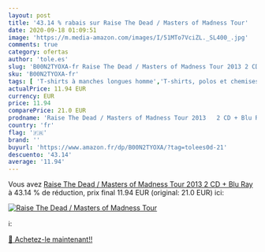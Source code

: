 ```yaml
---
layout: post
title: '43.14 % rabais sur Raise The Dead / Masters of Madness Tour'
date: 2020-09-18 01:09:51
image: 'https://m.media-amazon.com/images/I/51MTo7VciZL._SL400_.jpg'
comments: true
category: ofertas
author: 'tole.es'
slug: 'B00N2TYOXA-fr Raise The Dead / Masters of Madness Tour 2013 2 CD + Blu Ray'
sku: 'B00N2TYOXA-fr'
tags: [ 'T-shirts à manches longues homme','T-shirts, polos et chemises homme','Vêtements','Vêtements homme', ]
actualPrice: 11.94 EUR
currency: EUR
price: 11.94
comparePrice: 21.0 EUR
prodname: 'Raise The Dead / Masters of Madness Tour 2013   2 CD + Blu Ray '
country: 'fr'
flag: '🇫🇷'
brand: ''
buyurl: 'https://www.amazon.fr/dp/B00N2TYOXA/?tag=tolees0d-21'
descuento: '43.14'
average: '11.94'
---
```


Vous avez [Raise The Dead / Masters of Madness Tour 2013   2 CD + Blu Ray ](https://www.amazon.fr/dp/B00N2TYOXA/?tag=tolees0d-21)  à  43.14 % de réduction, prix final  11.94 EUR (original: 21.0 EUR) ici:

[![Raise The Dead / Masters of Madness Tour](https://m.media-amazon.com/images/I/51MTo7VciZL._SL400_.jpg)](https://www.amazon.fr/dp/B00N2TYOXA/?tag=tolees0d-21)

ℹ️:


[🛒 Achetez-le maintenant!!](https://www.amazon.fr/dp/B00N2TYOXA/?tag=tolees0d-21)
